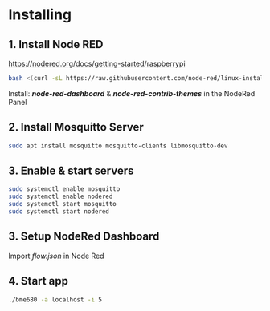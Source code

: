 # Installing

## 1. Install Node RED

https://nodered.org/docs/getting-started/raspberrypi

``` bash
bash <(curl -sL https://raw.githubusercontent.com/node-red/linux-installers/master/deb/update-nodejs-and-nodered)
```

Install: ***node-red-dashboard*** & ***node-red-contrib-themes*** in the NodeRed Panel

## 2. Install Mosquitto Server

``` bash
sudo apt install mosquitto mosquitto-clients libmosquitto-dev
```

## 3. Enable & start servers

``` bash
sudo systemctl enable mosquitto
sudo systemctl enable nodered
sudo systemctl start mosquitto
sudo systemctl start nodered
```

## 3. Setup NodeRed Dashboard

Import *flow.json* in Node Red

## 4. Start app

``` bash
./bme680 -a localhost -i 5
```
